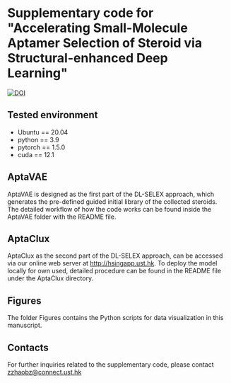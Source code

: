 # Supplementary code for "Accelerating Small-Molecule Aptamer Selection of Steroid via Structural-enhanced Deep Learning"

[![DOI](https://zenodo.org/badge/898798378.svg)](https://doi.org/10.5281/zenodo.14281817)

## Tested environment

* Ubuntu == 20.04
* python == 3.9
* pytorch == 1.5.0
* cuda == 12.1

## AptaVAE

AptaVAE is designed as the first part of the DL-SELEX approach, which generates the pre-defined guided initial library of the collected steroids. The detailed workflow of how the code works can be found inside the AptaVAE folder with the README file. 

## AptaClux

AptaClux as the second part of the DL-SELEX approach, can be accessed via our online web server at http://hsingapp.ust.hk. To deploy the model locally for own used, detailed procedure can be found in the README file under the AptaClux directory.

## Figures

The folder Figures contains the Python scripts for data visualization in this manuscript.

## Contacts

For further inquiries related to the supplementary code, please contact zzhaobz@connect.ust.hk
